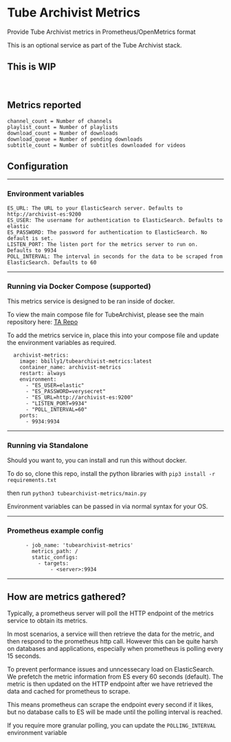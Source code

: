 # Tube Archivist Metrics
Provide Tube Archivist metrics in Prometheus/OpenMetrics format

This is an optional service as part of the Tube Archivist stack. 

**This is WIP**
---
&nbsp;

## Metrics reported
```
channel_count = Number of channels
playlist_count = Number of playlists
download_count = Number of downloads
download_queue = Number of pending downloads
subtitle_count = Number of subtitles downloaded for videos

```

## Configuration

---
### Environment variables
```
ES_URL: The URL to your ElasticSearch server. Defaults to http://archivist-es:9200
ES_USER: The username for authentication to ElasticSearch. Defaults to elastic
ES_PASSWORD: The password for authentication to ElasticSearch. No default is set.
LISTEN_PORT: The listen port for the metrics server to run on. Defaults to 9934
POLL_INTERVAL: The interval in seconds for the data to be scraped from ElasticSearch. Defaults to 60
```
---
### Running via Docker Compose (supported)
This metrics service is designed to be ran inside of docker.

To view the main compose file for TubeArchivist, please see the main repository here: [TA Repo](https://github.com/bbilly1/tubearchivist)

To add the metrics service in, place this into your compose file and update the environment variables as required.

```
  archivist-metrics:
    image: bbilly1/tubearchivist-metrics:latest
    container_name: archivist-metrics
    restart: always
    environment:
      - "ES_USER=elastic"
      - "ES_PASSWORD=verysecret"
      - "ES_URL=http://archivist-es:9200"
      - "LISTEN_PORT=9934"
      - "POLL_INTERVAL=60"
    ports:
      - 9934:9934
```
---

### Running via Standalone
Should you want to, you can install and run this without docker.

To do so, clone this repo, install the python libraries with `pip3 install -r requirements.txt`

then run `python3 tubearchivist-metrics/main.py`

Environment variables can be passed in via normal syntax for your OS.

---

### Prometheus example config
```
      - job_name: 'tubearchivist-metrics'
        metrics_path: /
        static_configs:
          - targets:
              - <server>:9934
```
---
## How are metrics gathered?

Typically, a prometheus server will poll the HTTP endpoint of the metrics service to obtain its metrics.

In most scenarios, a service will then retrieve the data for the metric, and then respond to the prometheus http call. However this can be quite harsh on databases and applications, especially when prometheus is polling every 15 seconds.

To prevent performance issues and unncessecary load on ElasticSearch. We prefetch the metric information from ES every 60 seconds (default). The metric is then updated on the HTTP endpoint after we have retrieved the data and cached for prometheus to scrape.

This means prometheus can scrape the endpoint every second if it likes, but no database calls to ES will be made until the polling interval is reached.

If you require more granular polling, you can update the `POLLING_INTERVAL` environment variable